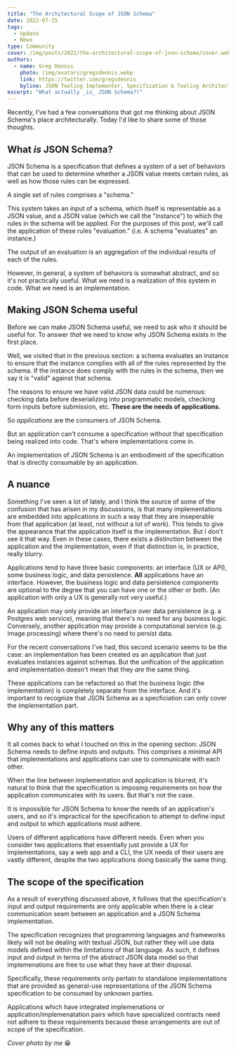 ```yaml
---
title: "The Architectural Scope of JSON Schema"
date: 2022-07-15
tags:
  - Update
  - News
type: Community
cover: /img/posts/2022/the-architectural-scope-of-json-schema/cover.webp
authors:
  - name: Greg Dennis
    photo: /img/avatars/gregsdennis.webp
    link: https://twitter.com/gregsdennis
    byline: JSON Tooling Implementer, Specification & Tooling Architect @ Postman
excerpt: "What actually _is_ JSON Schema?!"
---
```


Recently, I've had a few conversations that got me thinking about JSON Schema's place architecturally.  Today I'd like to share some of those thoughts.

## What _is_ JSON Schema?

JSON Schema is a specification that defines a system of a set of behaviors that can be used to determine whether a JSON value meets certain rules, as well as how those rules can be expressed.

A single set of rules comprises a "schema."

This system takes an input of a schema, which itself is representable as a JSON value, and a JSON value (which we call the "instance") to which the rules in the schema will be applied.  For the purposes of this post, we'll call the application of these rules "evaluation."  (i.e. A schema "evaluates" an instance.)

The output of an evaluation is an aggregation of the individual results of each of the rules.

However, in general, a system of behaviors is somewhat abstract, and so it's not practically useful.  What we need is a realization of this system in code.  What we need is an implementation.

## Making JSON Schema useful

Before we can make JSON Schema useful, we need to ask who it should be useful for.  To answer _that_ we need to know why JSON Schema exists in the first place.

Well, we visited that in the previous section: a schema evaluates an instance to ensure that the instance complies with all of the rules represented by the schema.  If the instance does comply with the rules in the schema, then we say it is "valid" against that schema.

The reasons to ensure we have valid JSON data could be numerous: checking data before deserializing into programmatic models, checking form inputs before submission, etc.  **These are the needs of applications.**

So _applications_ are the consumers of JSON Schema.

But an application can't consume a specification without that specification being realized into code.  That's where implementations come in.

An implementation of JSON Schema is an embodiment of the specification that is directly consumable by an application.

## A nuance

Something I've seen a lot of lately, and I think the source of some of the confusion that has arisen in my discussions, is that many implementations are embedded into applications in such a way that they are inseperable from that application (at least, not without a lot of work).  This tends to give the appearance that the application itself is the implementation.  But I don't see it that way.  Even in these cases, there exists a distinction between the application and the implementation, even if that distinction is, in practice, really blurry.

Applications tend to have three basic components:  an interface (UX or API), some business logic, and data persistence.  **All** applications have an interface.  However, the business logic and data persistence components are optional to the degree that you can have one or the other or both.  (An application with only a UX is generally not very useful.)

An application may only provide an interface over data persistence (e.g. a Postgres web service), meaning that there's no need for any business logic.  Conversely, another application may provide a computational service (e.g. image processing) where there's no need to persist data.

For the recent conversations I've had, this second scenario seems to be the case: an implementation has been created _as_ an application that just evaluates instances against schemas.  But the unification of the application and implementation doesn't mean that they *are* the same thing.

These applications can be refactored so that the business logic (the implementation) is completely separate from the interface.  And it's important to recognize that JSON Schema as a specficiation can only cover the implementation part.

## Why any of this matters

It all comes back to what I touched on this in the opening section: JSON Schema needs to define inputs and outputs.  This comprises a minimal API that implementations and applications can use to communicate with each other.

When the line between implementation and application is blurred, it's natural to think that the specification is imposing requirements on how the application communicates with its users.  But that's not the case.

It is impossible for JSON Schema to know the needs of an application's users, and so it's impractical for the specification to attempt to define input and output to which applications must adhere.

Users of different applications have different needs.  Even when you consider two applications that essentially just provide a UX for implementations, say a web app and a CLI, the UX needs of their users are vastly different, despite the two applications doing basically the same thing.

## The scope of the specification

As a result of everything discussed above, it follows that the specification's input and output requirements are only applicable when there is a clear communication seam between an application and a JSON Schema implementation.

The specification recognizes that programming languages and frameworks likely will not be dealing with textual JSON, but rather they will use data models defined within the limitations of that language.  As such, it defines input and output in terms of the abstract JSON data model so that implemenations are free to use what they have at their disposal.

Specifically, these requirements only pertain to standalone implementations that are provided as general-use representations of the JSON Schema specification to be consumed by unknown parties.

Applications which have integrated implemenations or application/implemenatation pairs which have specialized contracts need not adhere to these requirements because these arrangements are out of scope of the specification.

_Cover photo by me_ 😁